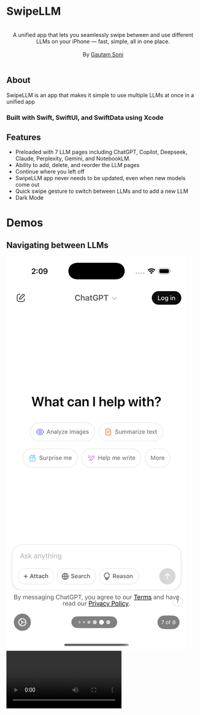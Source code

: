 # SwipeLLM

<p align="center">
	<img alt="" src="https://github.com/gsoni1/GradeDist/blob/main/highresoutput.jpg">
	<br>
	<span>A unified app that lets you seamlessly swipe between and use different LLMs on your iPhone — fast, simple, all in one place.</span><br><br>
	<span>By <a href="https://www.linkedin.com/in/gsoni16/">Gautam Soni</a></small> </span><br><br>
</p>

## About

SwipeLLM is an app that makes it simple to use multiple LLMs at once in a unified app
### Built with Swift, SwiftUI, and SwiftData using Xcode

## Features
- Preloaded with 7 LLM pages including ChatGPT, Copilot, Deepseek, Claude, Perplexity, Gemini, and NotebookLM.
- Ability to add, delete, and reorder the LLM pages
- Continue where you left off
- SwipeLLM app never needs to be updated, even when new models come out
- Quick swipe gesture to switch between LLMs and to add a new LLM
- Dark Mode

# Demos

## Navigating between LLMs
[![Watch the video](https://github.com/gsoni1/SwipeLLM/blob/main/readmeassets/chatgptpage.png)](https://github.com/gsoni1/SwipeLLM/blob/main/readmeassets/swipingbetweenpages.mp4)
![alt text](https://github.com/gsoni1/SwipeLLM/blob/main/readmeassets/swipingbetweenpages.mp4)
